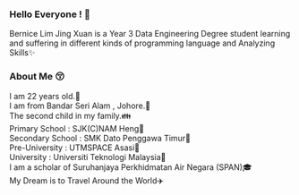 ### Hello Everyone ! 👋

Bernice Lim Jing Xuan is a Year 3 Data Engineering Degree student learning and suffering in different kinds of programming language and Analyzing Skills✨

### About Me 😚
I am 22 years old.🍰<br>
I am from Bandar Seri Alam , Johore.🏡<br>
The second child in my family.👪 <br>
Primary School : SJK(C)NAM Heng🏫 <br>
Secondary School : SMK Dato Penggawa Timur🏫 <br>
Pre-University : UTMSPACE Asasi🏫 <br>
University : Universiti Teknologi Malaysia🏫 <br>
I am a scholar of Suruhanjaya Perkhidmatan Air Negara (SPAN)🎓<br>
My Dream is to Travel Around the World✈️<br>
